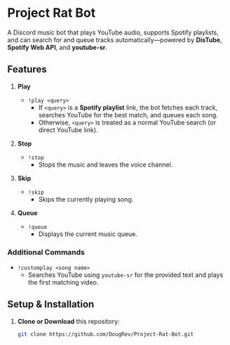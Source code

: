 # Project Rat Bot

A Discord music bot that plays YouTube audio, supports Spotify playlists, and can search for and queue tracks automatically—powered by **DisTube**, **Spotify Web API**, and **youtube-sr**.

## Features

1. **Play**  
   - `!play <query>`  
     - If `<query>` is a **Spotify playlist** link, the bot fetches each track, searches YouTube for the best match, and queues each song.  
     - Otherwise, `<query>` is treated as a normal YouTube search (or direct YouTube link).
   
2. **Stop**  
   - `!stop`  
     - Stops the music and leaves the voice channel.  

3. **Skip**  
   - `!skip`  
     - Skips the currently playing song.  

4. **Queue**  
   - `!queue`  
     - Displays the current music queue.

### Additional Commands

- `!customplay <song name>`  
  - Searches YouTube using `youtube-sr` for the provided text and plays the first matching video.

## Setup & Installation

1. **Clone or Download** this repository:
   ```bash
   git clone https://github.com/DougRev/Project-Rat-Bot.git
